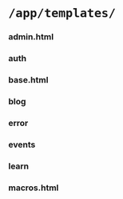 # `/app/templates/`

### admin.html

### auth

### base.html

### blog

### error

### events

### learn

### macros.html
